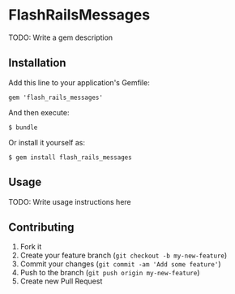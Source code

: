 # FlashRailsMessages

TODO: Write a gem description

## Installation

Add this line to your application's Gemfile:

    gem 'flash_rails_messages'

And then execute:

    $ bundle

Or install it yourself as:

    $ gem install flash_rails_messages

## Usage

TODO: Write usage instructions here

## Contributing

1. Fork it
2. Create your feature branch (`git checkout -b my-new-feature`)
3. Commit your changes (`git commit -am 'Add some feature'`)
4. Push to the branch (`git push origin my-new-feature`)
5. Create new Pull Request
